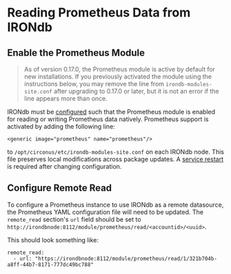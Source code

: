 # Reading Prometheus Data from IRONdb

## Enable the Prometheus Module

> As of version 0.17.0, the Prometheus module is active by default for new
> installations. If you previously activated the module using the instructions
> below, you may remove the line from `irondb-modules-site.conf` after
> upgrading to 0.17.0 or later, but it is not an error if the line appears more
> than once.

IRONdb must be [configured](configuration.html) such that the Prometheus module is
enabled for reading or writing Prometheus data natively. Prometheus support is
activated by adding the following line:
```
<generic image="prometheus" name="prometheus"/>
```
to `/opt/circonus/etc/irondb-modules-site.conf` on each IRONdb node. This file
preserves local modifications across package updates. A [service
restart](operations.md#service-management) is required after changing
configuration.

## Configure Remote Read

To configure a Prometheus instance to use IRONdb as a remote datasource, the Prometheus
YAML configuration file will need to be updated.  The `remote_read` section's
`url` field should be set to
`http://irondbnode:8112/module/prometheus/read/<accountid>/<uuid>`.

This should look something like:
```
remote_read:
  - url: "https://irondbnode:8112/module/prometheus/read/1/321b704b-a8ff-44b7-8171-777dc49bc788"
```
